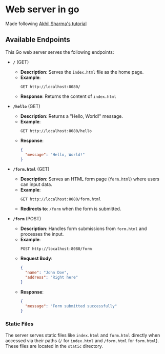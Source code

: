 # Web server in go
Made following [Akhil Sharma's tutorial](https://www.youtube.com/watch?v=ASBUp7stqjo)

## Available Endpoints

This Go web server serves the following endpoints:

- **`/`** (GET)
  - **Description**: Serves the `index.html` file as the home page.
  - **Example**: 
    ```
    GET http://localhost:8080/
    ```
  - **Response**: Returns the content of `index.html`

- **`/hello`** (GET)
  - **Description**: Returns a "Hello, World!" message.
  - **Example**: 
    ```
    GET http://localhost:8080/hello
    ```
  - **Response**:
    ```json
    {
      "message": "Hello, World!"
    }
    ```

- **`/form.html`** (GET)
  - **Description**: Serves an HTML form page (`form.html`) where users can input data.
  - **Example**: 
    ```
    GET http://localhost:8080/form.html
    ```
  - **Redirects to**: `/form` when the form is submitted.

- **`/form`** (POST)
  - **Description**: Handles form submissions from `form.html` and processes the input.
  - **Example**: 
    ```
    POST http://localhost:8080/form
    ```
  - **Request Body**:
    ```json
    {
      "name": "John Doe",
      "address": "Right here"
    }
    ```
  - **Response**:
    ```json
    {
      "message": "Form submitted successfully"
    }
    ```

### Static Files
The server serves static files like `index.html` and `form.html` directly when accessed via their paths (`/` for `index.html` and `/form.html` for `form.html`). These files are located in the `static` directory.

